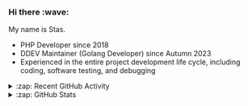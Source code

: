 <h3>Hi there :wave:</h3>

My name is Stas.

- PHP Developer since 2018
- DDEV Maintainer (Golang Developer) since Autumn 2023
- Experienced in the entire project development life cycle, including coding, software testing, and debugging

<details>
  <summary>:zap: Recent GitHub Activity</summary>

<!--RECENT_ACTIVITY:start-->
1. ⬆️ Pushed 1 commit(s) to [ddev/ddev-adminer](https://github.com/ddev/ddev-adminer)<br>
2. 💪 Opened PR [#32](https://github.com/ddev/ddev-adminer/pull/32) in [ddev/ddev-adminer](https://github.com/ddev/ddev-adminer)<br>
3. ⬆️ Pushed 1 commit(s) to [ddev/ddev-addon-template](https://github.com/ddev/ddev-addon-template)<br>
4. ⬆️ Pushed 2 commit(s) to [ddev/ddev-addon-template](https://github.com/ddev/ddev-addon-template)<br>
5. ⬆️ Pushed 1 commit(s) to [ddev/ddev-addon-template](https://github.com/ddev/ddev-addon-template)<br>
6. ⬆️ Pushed 1 commit(s) to [ddev/ddev-addon-template](https://github.com/ddev/ddev-addon-template)<br>
7. ⬆️ Pushed 1 commit(s) to [ddev/ddev-addon-template](https://github.com/ddev/ddev-addon-template)<br>
8. 💪 Opened PR [#70](https://github.com/ddev/ddev-addon-template/pull/70) in [ddev/ddev-addon-template](https://github.com/ddev/ddev-addon-template)<br>
9. ⬆️ Pushed 1 commit(s) to [stasadev/ddev](https://github.com/stasadev/ddev)<br>
10. 👍 Approved [#7009](https://github.com/ddev/ddev/pull/7009#pullrequestreview-2630623463) in [ddev/ddev](https://github.com/ddev/ddev)<br>
<!--RECENT_ACTIVITY:end-->

</details>

<details>
  <summary>:zap: GitHub Stats</summary>

  <picture>
    <source
      srcset="https://github-readme-stats.vercel.app/api?username=stasadev&show_icons=true&count_private=true&include_all_commits=true&hide_border=true&theme=tokyonight"
      media="(prefers-color-scheme: dark)"
    />
    <source
      srcset="https://github-readme-stats.vercel.app/api?username=stasadev&show_icons=true&count_private=true&include_all_commits=true&hide_border=true"
      media="(prefers-color-scheme: light), (prefers-color-scheme: no-preference)"
    />
    <img src="https://github-readme-stats.vercel.app/api?username=stasadev&show_icons=true&count_private=true&include_all_commits=true&hide_border=true" />
  </picture>

</details>
